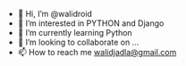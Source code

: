 - 👋 Hi, I’m @walidroid
- 👀 I’m interested in PYTHON and Django
- 🌱 I’m currently learning Python
- 💞️ I’m looking to collaborate on ...
- 📫 How to reach me walidjadla@gmail.com

<!---
walidroid/walidroid is a ✨ special ✨ repository because its `README.md` (this file) appears on your GitHub profile.
You can click the Preview link to take a look at your changes.
--->
